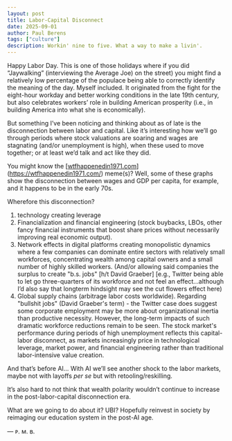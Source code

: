 ```yaml
---
layout: post
title: Labor-Capital Disconnect
date: 2025-09-01
author:	Paul Berens
tags: ["culture"]
description: Workin' nine to five. What a way to make a livin'.
---
```

Happy Labor Day. This is one of those holidays where if you did “Jaywalking” (interviewing the Average Joe) on the street) you might find a relatively low percentage of the populace being able to correctly identify the meaning of the day. Myself included. It originated from the fight for the eight-hour workday and better working conditions in the late 19th century, but also celebrates workers’ role in building American prosperity (i.e., in building America into what she is economically).

But something I’ve been noticing and thinking about as of late is the disconnection between labor and capital. Like it’s interesting how we’ll go through periods where stock valuations are soaring and wages are stagnating (and/or unemployment is high), when these used to move together; or at least we’d talk and act like they did.

You might know the [[wtfhappenedin1971.com](https://wtfhappenedin1971.com/)](https://wtfhappenedin1971.com/) meme(s)? Well, some of these graphs show the disconnection between wages and GDP per capita, for example, and it happens to be in the early 70s.

Wherefore this disconnection?

1. technology creating leverage
2. Financialization and financial engineering (stock buybacks, LBOs, other fancy financial instruments that boost share prices without necessarily improving real economic output).
3. Network effects in digital platforms creating monopolistic dynamics where a few companies can dominate entire sectors with relatively small workforces, concentrating wealth among capital owners and a small number of highly skilled workers. (And/or allowing said companies the surplus to create "b.s. jobs" [h/t David Graeber] [e.g., Twitter being able to let go three-quarters of its workforce and not feel an effect…although I’d also say that longterm hindsight may see the cut flowers effect here) 
4. Global supply chains (arbitrage labor costs worldwide).
Regarding "bullshit jobs" (David Graeber's term) - the Twitter case does suggest some corporate employment may be more about organizational inertia than productive necessity. However, the long-term impacts of such dramatic workforce reductions remain to be seen.
The stock market's performance during periods of high unemployment reflects this capital-labor disconnect, as markets increasingly price in technological leverage, market power, and financial engineering rather than traditional labor-intensive value creation.

And that’s before AI… With AI we’ll see another shock to the labor markets, maybe not with layoffs *per se* but with retooling/reskilling.

It’s also hard to not think that wealth polarity wouldn’t continue to increase in the post-labor-capital disconnection era.

What are we going to do about it? UBI? Hopefully reinvest in society by reimaging our education system in the post-AI age.

— ᴘ. ᴍ. ʙ.